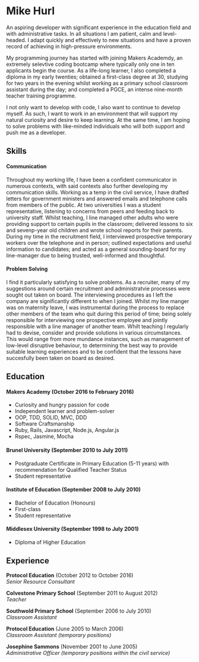 # Mike Hurl

An aspiring developer with significant experience in the education field and with administrative tasks. In all situations I am patient, calm and level-headed. I adapt quickly and effectively to new situations and have a proven record of achieving in high-pressure environments.

My programming journey has started with joining Makers Academdy, an extremely selevtive coding bootcamp where typically only one in ten applicants begin the course. As a life-long learner, I also completed a diploma in my early twenties; obtained a first-class degree at 30, studying for two years in the evening whilst working as a primary school classroom assistant during the day; and completed a PGCE, an intense nine-month teacher training programme.

I not only want to develop with code, I also want to continue to develop myself. As such, I want to work in an environment that will support my natural curiosity and desire to keep learning. At the same time, I am hoping to solve problems with like-minded individuals who will both support and push me as a developer.

## Skills

#### Communication

Throughout my working life, I have been a confident communicator in numerous contexts, with said contexts also further developing my communication skills. Working as a temp in the civil service, I have drafted letters for government ministers and answered emails and telephone calls from members of the public. At two universities I was a student representative, listening to concerns from peers and feeding back to university staff. Whilst teaching, I line managed other adults who were providing support to certain pupils in the classroom; delivered lessons to six and sevenp-year old children and wrote school reports for their parents. During my time in the recruitment field, I interviewed prospective temporary workers over the telephone and in person; outlined expectations and useful information to candidates; and acted as a general sounding-board for my line-manager due to being trusted, well-informed and thoughtful.

#### Problem Solving

I find it particularly satisfying to solve problems. As a recruiter, many of my suggestions around certain recruitment and administratvie processes were sought out taken on board. The interviewing procedures as I left the company are significantly different to when I joined.  Whilst my line manger was on maternity leave, I was instrumental during the process to replace other members of the team who quit during this period of time; being solely responsible for interviewing one prospective employee and jointly responsible with a line manager of another team. Whilt teaching I regularly had to devise, consider and provide solutions in various circumstances. This would range from more mundance instances, such as management of low-level disruptive behaviour, to determining the best way to provide suitable learning experiences and to be confident that the lessons have succesfully been taken on board as desired.

## Education

#### Makers Academy (October 2016 to February 2016)

- Curiosity and hungry passion for code
- Independent learner and problem-solver
- OOP, TDD, SOLID, MVC, DDD
- Software Craftsmanship
- Ruby, Rails, Javascript, Node.js, Angular.js
- Rspec, Jasmine, Mocha

#### Brunel University (September 2010 to July 2011)

- Postgraduate Certificate in Primary Education (5-11 years) with recommendation for Qualified Teacher Status
- Student representative

#### Institute of Education (September 2008 to July 2010)

- Bachelor of Education (Honours)
- First-class
- Student representative

#### Middlesex University (September 1998 to July 2001)

- Diploma of Higher Education

## Experience

**Protocol Education** (October 2012 to October 2016)    
*Senior Resource Consultant*

**Colvestone Primary School** (September 2011 to August 2012)   
*Teacher* 

**Southwold Primary School** (September 2006 to July 2010)   
*Classroom Assistant*  

**Protocol Education** (June 2005 to March 2006)   
*Classroom Assistant (temporary positions)*  

**Josephine Sammons** (November 2001 to June 2005)   
*Administrative Officer (temporary positions within the civil service)*  
